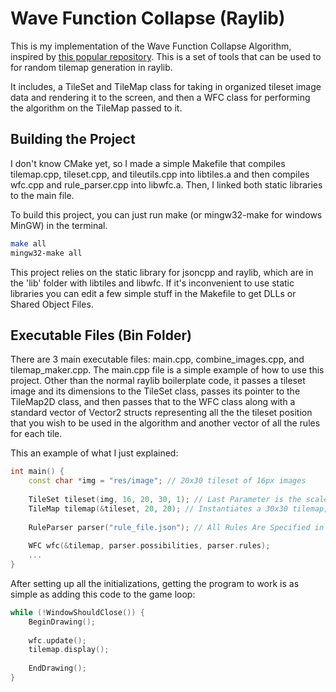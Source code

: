 # Wave Function Collapse (Raylib)
This is my implementation of the Wave Function Collapse Algorithm, inspired by [this popular repository](https://github.com/mxgmn/WaveFunctionCollapse). This is a set of tools that can be used to for random tilemap generation in raylib.

It includes, a TileSet and TileMap class for taking in organized tileset image data and rendering it to the screen, and then a WFC class for performing the algorithm on the TileMap passed to it.

## Building the Project
I don't know CMake yet, so I made a simple Makefile that compiles tilemap.cpp, tileset.cpp, and tileutils.cpp into libtiles.a and then compiles wfc.cpp and rule_parser.cpp into libwfc.a. Then, I linked both static libraries to the main file. 

To build this project, you can just run make (or mingw32-make for windows MinGW) in the terminal.
```bash
make all
mingw32-make all
```

This project relies on the static library for jsoncpp and raylib, which are in the 'lib' folder with libtiles and libwfc. If it's inconvenient to use static libraries you can edit a few simple stuff in the Makefile to get DLLs or Shared Object Files.

## Executable Files (Bin Folder)
There are 3 main executable files: main.cpp, combine_images.cpp, and tilemap_maker.cpp. The main.cpp file is a simple example of how to use this project. Other than the normal raylib boilerplate code, it passes a tileset image and its dimensions to the TileSet class, passes its pointer to the TileMap2D class, and then passes that to the WFC class along with a standard vector of Vector2 structs representing all the the tileset position that you wish to be used in the algorithm and another vector of all the rules for each tile.

This an example of what I just explained:
```cpp
int main() {
    const char *img = "res/image"; // 20x30 tileset of 16px images
    
    TileSet tileset(img, 16, 20, 30, 1); // Last Parameter is the scale of the image
    TileMap tilemap(&tileset, 20, 20); // Instantiates a 30x30 tilemap;
    
    RuleParser parser("rule_file.json"); // All Rules Are Specified in a JSON File (explained later)
    
    WFC wfc(&tilemap, parser.possibilities, parser.rules);
    ...
}
```

After setting up all the initializations, getting the program to work is as simple as adding this code to the game loop:
```cpp
while (!WindowShouldClose()) {
    BeginDrawing();
    
    wfc.update();
    tilemap.display();
    
    EndDrawing();
}
```











